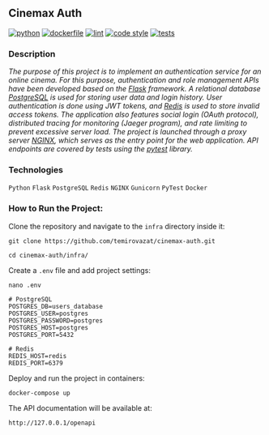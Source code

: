 ## Cinemax Auth

[![python](https://img.shields.io/static/v1?label=python&message=3.8%20|%203.9%20|%203.10&color=informational)](https://github.com/temirovazat/cinemax-auth/actions/workflows/main.yml)
[![dockerfile](https://img.shields.io/static/v1?label=dockerfile&message=published&color=2CB3E8)](https://hub.docker.com/r/temirovazat/auth_api)
[![lint](https://img.shields.io/static/v1?label=lint&message=flake8%20|%20mypy&color=brightgreen)](https://github.com/temirovazat/cinemax-auth/actions/workflows/main.yml)
[![code style](https://img.shields.io/static/v1?label=code%20style&message=WPS&color=orange)](https://wemake-python-styleguide.readthedocs.io/en/latest/)
[![tests](https://img.shields.io/static/v1?label=tests&message=%E2%9C%94%2023%20|%20%E2%9C%98%200&color=critical)](https://github.com/temirovazat/cinemax-auth/actions/workflows/main.yml)

### **Description**

_The purpose of this project is to implement an authentication service for an online cinema. For this purpose, authentication and role management APIs have been developed based on the [Flask](https://flask.palletsprojects.com) framework. A relational database [PostgreSQL](https://www.postgresql.org) is used for storing user data and login history. User authentication is done using JWT tokens, and [Redis](https://redis.io) is used to store invalid access tokens. The application also features social login (OAuth protocol), distributed tracing for monitoring (Jaeger program), and rate limiting to prevent excessive server load. The project is launched through a proxy server [NGINX](https://nginx.org), which serves as the entry point for the web application. API endpoints are covered by tests using the [pytest](https://pytest.org) library._

### **Technologies**

```Python``` ```Flask``` ```PostgreSQL``` ```Redis``` ```NGINX``` ```Gunicorn``` ```PyTest``` ```Docker```

### **How to Run the Project:**

Clone the repository and navigate to the `infra` directory inside it:
```
git clone https://github.com/temirovazat/cinemax-auth.git
```
```
cd cinemax-auth/infra/
```

Create a `.env` file and add project settings:
```
nano .env
```
```
# PostgreSQL
POSTGRES_DB=users_database
POSTGRES_USER=postgres
POSTGRES_PASSWORD=postgres
POSTGRES_HOST=postgres
POSTGRES_PORT=5432

# Redis
REDIS_HOST=redis
REDIS_PORT=6379
```

Deploy and run the project in containers:
```
docker-compose up
```

The API documentation will be available at:
```
http://127.0.0.1/openapi
```
